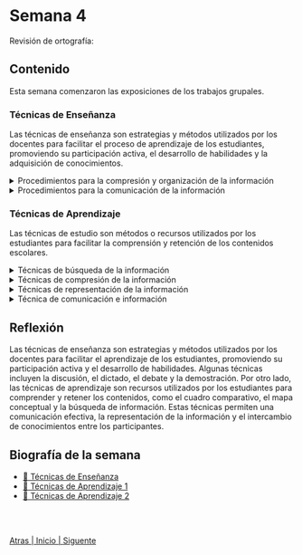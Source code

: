 # Semana 4

Revisión de ortografía:

## Contenido
Esta semana comenzaron las exposiciones de los trabajos grupales.

### Técnicas de Enseñanza

Las técnicas de enseñanza son estrategias y métodos utilizados por los docentes para facilitar el proceso de aprendizaje de los estudiantes, promoviendo su participación activa, el desarrollo de habilidades y la adquisición de conocimientos.

<details>
  <summary>Procedimientos para la compresión y organización de la información</summary>

Consiste en agrupar de manera gráfica y lógica la información con la finalidad de desarrollar habilidades.
- Técnicas de discusión
- Técnica de círculo concéntrico
- Técnica de dictado
- Técnica del debate
- Técnica de estructura de casos
- Técnica de problemas
- Técnica de demostración
</details>

<details>
  <summary>Procedimientos para la comunicación de la información</summary>

Facilitar la comprensión de mensajes entre las personas con la finalidad de desarrollar habilidades necesarias para transmitir la información.
- Técnica interrogativa
- Técnica del diálogo
- Técnica expositiva
- Técnica de seminario
</details>


### Técnicas de Aprendizaje

Las técnicas de estudio son métodos o recursos utilizados por los estudiantes para facilitar la comprensión y retención de los contenidos escolares.

<details>
  <summary>Técnicas de búsqueda de la información</summary>
Definir lo que se busca, preparar la búsqueda, selección de los fuentes, traducción de la consulta a lengua documental, recuperación de la información.

- Observación
- Encuesta
- Entrevista
- Búsqueda bibliográfica
- Búsqueda electrónica
- Búsqueda hemográfica
- Focus group
- Lluvia de ideas
</details>

<details>
  <summary>Técnicas de compresión de la información</summary>
Comprender y agrupar la información implica ser capaz de hacer una representación mental de lo que el texto significa para nosotros. Uso de la memoria a largo y corto plazo.

- Cuadro comparativo
- Mapa conceptual
- Análisis de video
- Análisis estructural
</details>

<details>
  <summary>Técnicas de representación de la información</summary>
Representar las cosas que te rodean, organizar y representar la información.

- Diagramas
- Esquemas
- Cuadros
- Gráficos
- Círculos proporcionales
- Organigrama
- Flujograma
</details>

<details>
  <summary>Técnica de comunicación e información</summary>
Intercambiar información entre dos o más participantes.

- Discusión
- Debate
- Exposición
- Muestra
- Afiche
- Infograma
- Mural
</details>

## Reflexión
Las técnicas de enseñanza son estrategias y métodos utilizados por los docentes para facilitar el aprendizaje de los estudiantes, promoviendo su participación activa y el desarrollo de habilidades. Algunas técnicas incluyen la discusión, el dictado, el debate y la demostración. Por otro lado, las técnicas de aprendizaje son recursos utilizados por los estudiantes para comprender y retener los contenidos, como el cuadro comparativo, el mapa conceptual y la búsqueda de información. Estas técnicas permiten una comunicación efectiva, la representación de la información y el intercambio de conocimientos entre los participantes.

## Biografía de la semana

- [🎴 Técnicas de Enseñanza](https://drive.google.com/file/d/1Sx_RIrt4q5AUUUjuOVhOIBW5UHmP88Gn/view?usp=share_link)
- [🎴 Técnicas de Aprendizaje 1](https://drive.google.com/file/d/1ZKRYNxcMC9hu_KzDh2YVjv5DK5jQG5iW/view?usp=sharing)
- [🎴 Técnicas de Aprendizaje 2](https://drive.google.com/file/d/1GdKu-6454JDzoICRDwuAFEh-9I-TbbLf/view?usp=sharing)

<br>
<br>

[Atras  ](/unidad1/semana3.md)
[| Inicio | ](/)
[   Siguente](/unidad1/semana5.md)
